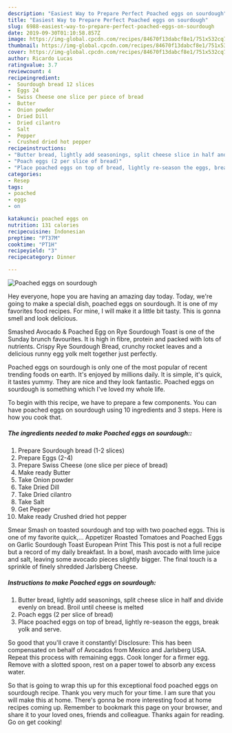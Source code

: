 ```yaml
---
description: "Easiest Way to Prepare Perfect Poached eggs on sourdough"
title: "Easiest Way to Prepare Perfect Poached eggs on sourdough"
slug: 6988-easiest-way-to-prepare-perfect-poached-eggs-on-sourdough
date: 2019-09-30T01:10:58.857Z
image: https://img-global.cpcdn.com/recipes/84670f13dabcf8e1/751x532cq70/poached-eggs-on-sourdough-recipe-main-photo.jpg
thumbnail: https://img-global.cpcdn.com/recipes/84670f13dabcf8e1/751x532cq70/poached-eggs-on-sourdough-recipe-main-photo.jpg
cover: https://img-global.cpcdn.com/recipes/84670f13dabcf8e1/751x532cq70/poached-eggs-on-sourdough-recipe-main-photo.jpg
author: Ricardo Lucas
ratingvalue: 3.7
reviewcount: 4
recipeingredient:
-  Sourdough bread 12 slices
-  Eggs 24
-  Swiss Cheese one slice per piece of bread
-  Butter
-  Onion powder
-  Dried Dill
-  Dried cilantro
-  Salt
-  Pepper
-  Crushed dried hot pepper
recipeinstructions:
- "Butter bread, lightly add seasonings, split cheese slice in half and divide evenly on bread. Broil until cheese is melted"
- "Poach eggs (2 per slice of bread)"
- "Place poached eggs on top of bread, lightly re-season the eggs, break yolk and serve."
categories:
- Resep
tags:
- poached
- eggs
- on

katakunci: poached eggs on
nutrition: 131 calories
recipecuisine: Indonesian
preptime: "PT37M"
cooktime: "PT1H"
recipeyield: "3"
recipecategory: Dinner

---
```



![Poached eggs on sourdough](https://img-global.cpcdn.com/recipes/84670f13dabcf8e1/751x532cq70/poached-eggs-on-sourdough-recipe-main-photo.jpg)

Hey everyone, hope you are having an amazing day today. Today, we're going to make a special dish, poached eggs on sourdough. It is one of my favorites food recipes. For mine, I will make it a little bit tasty. This is gonna smell and look delicious.

Smashed Avocado &amp; Poached Egg on Rye Sourdough Toast is one of the Sunday brunch favourites. It is high in fibre, protein and packed with lots of nutrients. Crispy Rye Sourdough Bread, crunchy rocket leaves and a delicious runny egg yolk melt together just perfectly.

Poached eggs on sourdough is only one of the most popular of recent trending foods on earth. It's enjoyed by millions daily. It is simple, it's quick, it tastes yummy. They are nice and they look fantastic. Poached eggs on sourdough is something which I've loved my whole life.


To begin with this recipe, we have to prepare a few components. You can have poached eggs on sourdough using 10 ingredients and 3 steps. Here is how you cook that.

##### The ingredients needed to make Poached eggs on sourdough::

1. Prepare  Sourdough bread (1-2 slices)
1. Prepare  Eggs (2-4)
1. Prepare  Swiss Cheese (one slice per piece of bread)
1. Make ready  Butter
1. Take  Onion powder
1. Take  Dried Dill
1. Take  Dried cilantro
1. Take  Salt
1. Get  Pepper
1. Make ready  Crushed dried hot pepper


Smear Smash on toasted sourdough and top with two poached eggs. This is one of my favorite quick,… Appetizer Roasted Tomatoes and Poached Eggs on Garlic Sourdough Toast European Print This This post is not a full recipe but a record of my daily breakfast. In a bowl, mash avocado with lime juice and salt, leaving some avocado pieces slightly bigger. The final touch is a sprinkle of finely shredded Jarlsberg Cheese. 

##### Instructions to make Poached eggs on sourdough:

1. Butter bread, lightly add seasonings, split cheese slice in half and divide evenly on bread. Broil until cheese is melted
1. Poach eggs (2 per slice of bread)
1. Place poached eggs on top of bread, lightly re-season the eggs, break yolk and serve.


So good that you&#39;ll crave it constantly! Disclosure: This has been compensated on behalf of Avocados from Mexico and Jarlsberg USA. Repeat this process with remaining eggs. Cook longer for a firmer egg. Remove with a slotted spoon, rest on a paper towel to absorb any excess water. 

So that is going to wrap this up for this exceptional food poached eggs on sourdough recipe. Thank you very much for your time. I am sure that you will make this at home. There's gonna be more interesting food at home recipes coming up. Remember to bookmark this page on your browser, and share it to your loved ones, friends and colleague. Thanks again for reading. Go on get cooking!
